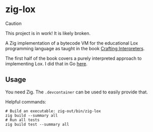 # zig-lox
> [!CAUTION]
> This project is in work! It is likely broken.

A Zig implementation of a bytecode VM for the educational Lox programming language as taught in the book [Crafting Interpreters](https://craftinginterpreters.com).

The first half of the book covers a purely interpreted approach to implementing Lox. I did that in Go [here](https://github.com/braheezy/gravlax).

## Usage
You need Zig. The `.devcontainer` can be used to easily provide that.

Helpful commands:

    # Build an executable: zig-out/bin/zig-lox
    zig build --summary all
    # Run all tests
    zig build test --summary all
